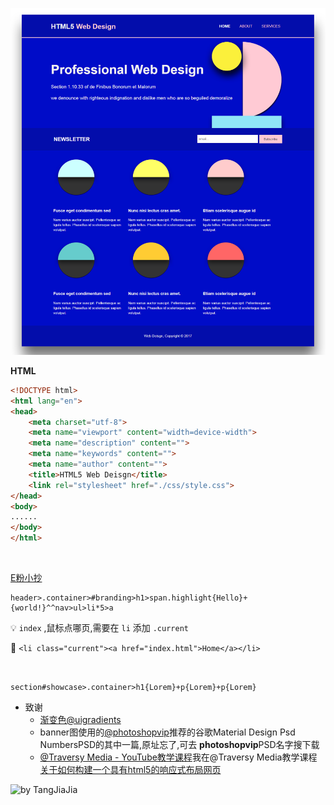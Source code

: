 
![by TangJiaJia](https://raw.githubusercontent.com/TangJiaJia666/web-deisgn/master/html5%E5%B8%83%E5%B1%80.png)


**HTML**

```html
<!DOCTYPE html>
<html lang="en">
<head>
    <meta charset="utf-8">
    <meta name="viewport" content="width=device-width">
    <meta name="description" content="">
    <meta name="keywords" content="">
    <meta name="author" content="">
    <title>HTML5 Web Deisgn</title>
    <link rel="stylesheet" href="./css/style.css">
</head>
<body>
......
</body>
</html>
```
<br />


[E粉小抄](https://docs.emmet.io/cheat-sheet/)


```
header>.container>#branding>h1>span.highlight{Hello}+{world!}^^nav>ul>li*5>a
```


:bulb:  `index` ,鼠标点哪页,需要在 `li` 添加 `.current`

:chestnut: `<li class="current"><a href="index.html">Home</a></li>`

<br />

`section#showcase>.container>h1{Lorem}+p{Lorem}+p{Lorem}`


- 致谢
  - [渐变色@uigradients](https://uigradients.com/#Shore)
  - banner图使用的[@photoshopvip](http://photoshopvip.net/67403)推荐的谷歌Material Design Psd NumbersPSD的其中一篇,原址忘了,可去   **photoshopvip**PSD名字搜下载
  - [@Traversy Media - YouTube教学课程](https://www.youtube.com/user/TechGuyWeb/playlists)我在@Traversy Media教学课程[关于如何构建一个具有html5的响应式布局网页](https://www.youtube.com/watch?v=UB1O30fR-EE&list=PLillGF-RfqbZTASqIqdvm1R5mLrQq79CU)


![by TangJiaJia](https://github.com/TangJiaJia666)
